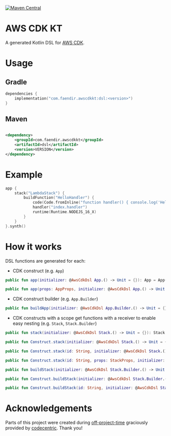 [![Maven Central](https://img.shields.io/maven-central/v/com.faendir.awscdkkt/dsl?style=for-the-badge)](https://central.sonatype.com/artifact/com.faendir.awscdkkt/dsl)

# AWS CDK KT

A generated Kotlin DSL for [AWS CDK](https://aws.amazon.com/cdk/).

# Usage

## Gradle

```kotlin
dependencies {
    implementation("com.faendir.awscdkkt:dsl:<version>")
}
```

## Maven

```xml

<dependency>
    <groupId>com.faendir.awscdkkt</groupId>
    <artifactId>dsl</artifactId>
    <version>VERSION</version>
</dependency>
```

# Example

```kotlin
app {
    stack("LambdaStack") {
        buildFunction("HelloHandler") {
            code(Code.fromInline("function handler() { console.log('Hello, CDK'); }"))
            handler("index.handler")
            runtime(Runtime.NODEJS_16_X)
        }
    }
}.synth()
```

# How it works

DSL functions are generated for each:
 - CDK construct (e.g. `App`)
```kotlin
public fun app(initializer: @AwsCdkDsl App.() -> Unit = {}): App = App().apply(initializer)

public fun app(props: AppProps, initializer: @AwsCdkDsl App.() -> Unit = {}): App = App(props).apply(initializer)
```
 - CDK construct builder (e.g. `App.Builder`)
```kotlin
public fun buildApp(initializer: @AwsCdkDsl App.Builder.() -> Unit = {}): App = App.Builder.create().apply(initializer).build()
```
 - CDK constructs with a scope get functions with a receiver to enable easy nesting (e.g. `Stack`, `Stack.Builder`)
```kotlin
public fun stack(initializer: @AwsCdkDsl Stack.() -> Unit = {}): Stack = Stack().apply(initializer)

public fun Construct.stack(initializer: @AwsCdkDsl Stack.() -> Unit = {}): Stack = Stack(this).apply(initializer)

public fun Construct.stack(id: String, initializer: @AwsCdkDsl Stack.() -> Unit = {}): Stack = Stack(this, id).apply(initializer)

public fun Construct.stack(id: String, props: StackProps, initializer: @AwsCdkDsl Stack.() -> Unit = {}): Stack = Stack(this, id, props).apply(initializer)

public fun buildStack(initializer: @AwsCdkDsl Stack.Builder.() -> Unit = {}): Stack = Stack.Builder.create().apply(initializer).build()

public fun Construct.buildStack(initializer: @AwsCdkDsl Stack.Builder.() -> Unit = {}): Stack = Stack.Builder.create(this).apply(initializer).build()

public fun Construct.buildStack(id: String, initializer: @AwsCdkDsl Stack.Builder.() -> Unit = {}): Stack = Stack.Builder.create(this, id).apply(initializer).build()
```

# Acknowledgements

Parts of this project were created during [off-project-time](https://en.wikipedia.org/wiki/20%25_Project) graciously provided by [codecentric](https://codecentric.de/). Thank you!